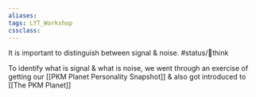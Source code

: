 ```yaml
---
aliases:
tags: LYT_Workshop 
cssclass:
---
```


It is important to distinguish between signal & noise. #status/💭think 

To identify what is signal & what is noise, we went through an exercise of getting our [[PKM Planet Personality Snapshot]] & also got introduced to [[The PKM Planet]]


